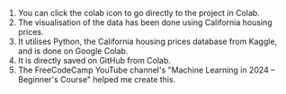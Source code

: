 1. You can click the colab icon to go directly to the project in Colab.
2. The visualisation of the data has been done using California housing prices.
3. It utilises Python, the California housing prices database from Kaggle, and is done on Google Colab.
4. It is directly saved on GitHub from Colab.
5. The FreeCodeCamp YouTube channel's "Machine Learning in 2024 – Beginner's Course" helped me create this.
